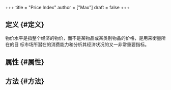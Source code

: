+++
title = "Price Index"
author = ["Max"]
draft = false
+++

## 定义 {#定义}

物价水平是指整个经济的物价，而不是某物品或某类别物品的价格，是用来衡量所在的目
标市场所潜在的消费能力和分析其经济状况的又一非常重要指标。


## 属性 {#属性}


## 方法 {#方法}
